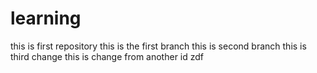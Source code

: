 # learning
this is first repository
this is the first branch
this is second branch
this is third change
this is change from another id
zdf
